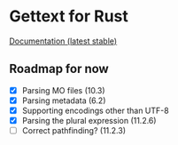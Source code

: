 # Gettext for Rust

[Documentation (latest stable)](https://docs.rs/gettext/)

## Roadmap for now
- [x] Parsing MO files (10.3)
- [x] Parsing metadata (6.2)
- [x] Supporting encodings other than UTF-8
- [x] Parsing the plural expression (11.2.6)
- [ ] Correct pathfinding? (11.2.3)
